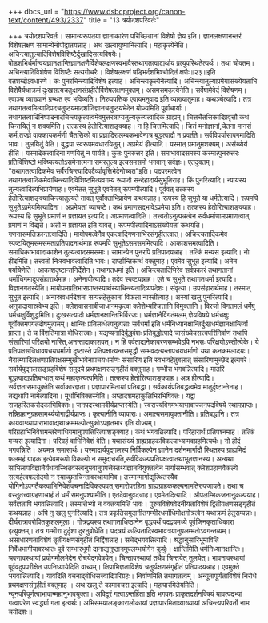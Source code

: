 +++
dbcs_url = "https://www.dsbcproject.org/canon-text/content/493/2337"
title = "13 त्रयोदशपरिवर्तः"

+++
त्रयोदशपरिवर्तः।
सामान्यरूपतया ज्ञानाकारेण परिच्छिन्नानां विशेषो ज्ञेय इति। ज्ञानलक्षणानन्तरं विशेषलक्षणं सामान्येनोपोद्वातयन्नाह। अथ खल्वायुष्मानित्यादि। महाकृत्येनेति। अचिन्त्यातुल्यादिविशेषविशिष्टैर्दुखादिसत्यविषयैः। षोडशभिर्धर्मान्वयज्ञानक्षान्तिज्ञानक्षणैर्विशेषलक्षणस्वभावैस्तथागतत्वाद्यर्थाय प्रत्युपस्थितेत्यर्थः। तथा चोक्तम्।
अचिन्त्यादिविशेषेण विशिष्टैः सत्यगोचरैः।
विशेषलक्षणं षड्भिर्दशभिश्चोदितं क्षणैः॥२३॥इति
वतशब्दोऽवधारणे। कः पुनरचिन्त्यादिविशेष इत्याह। अचिन्त्यकृत्येनेत्यादि। अचिन्त्यातुल्याप्रमेयासंख्येयताभि विशेषैर्यथाक्रमं दुःखसत्यचतुःक्षणसंग्रहीतैर्विशेषलक्षणमुक्तम्। असमसमकृत्येनेति। सर्वेषामेवेदं विशेषणम्। एषाञ्च व्याख्यानं ग्रन्थत एव भविष्यति। निरुपपत्तिक एवायमनुवाद इति व्याख्यातुमाह। कथञ्चेत्यादि। तत्र तथागतत्वमित्यादिपदचतुष्टयमादर्शादिज्ञानचतुष्टयभेदेन योज्यमिति पूर्वाचार्याः। तथागतत्वादिनिष्पादनादचिन्त्यकृत्यत्वमेवमुत्तरत्राप्यतुल्यकृत्यत्वादिकं ग्राह्यम्। चित्तचैतसिकादिप्रवृत्तौ कथं चिन्तयितुं न शक्यमिति। तत्कस्य हेतोरित्याशङ्क्याह। न हि चित्तमित्यादि। चित्तं मनोज्ञानां,चेतना मानसं कर्म,तज्ज्ञे वाक्कायकर्मणी चैतसिको वा प्रज्ञादिरालम्बकभावेनात्र बुद्धत्वादौ न प्रवर्तते। सर्वविपर्यासापगमादिति भावः। तुलयितुं वेति। बुद्ध्या स्वरूपमवधारयितुम्। अप्रमेयं हीत्यादि। यस्मात् प्रमातुमशक्यम्। असंख्येयं हीति। यस्मादेकत्वादिना गणयितुं न पार्यते। कुतः पुनरुत्तर इति। समाभावादसमस्य कस्मात्पुनरुत्तरः प्रतिविशिष्टो भविष्यत्यतोऽसमेनात्मना समस्तुल्य इत्यसमसमो भगवान् सर्वज्ञः। एतदुक्तम्। "तथागतत्वादिकमेव सर्वैरचिन्त्यादिपदैर्व्यावृत्तिभेदेनोच्यत"इति। पदपरमत्वेन तथागतत्वादिकमेवाचिन्त्यादिविशिष्टमित्यवगम्य रूपादौ सन्देहादार्यसुभूतिराह। किं पुनरित्यादि। न्यायस्य तुल्यत्वादित्यभिप्रायेणाह। एवमेतत् सुभूते एवमेतत् रूपमपीत्यादि। पूर्ववत् तत्कस्य हेतोरित्याशङ्क्याचिन्त्यातुल्यते तावत् पूर्वोक्ताभिप्रायेण कथयन्नाह। रूपस्य हि सुभूते या धर्मतेत्यादि। रूपमपि सुभूतेऽप्रमेयमित्यादिना। अप्रमेयतां व्याचष्टे। कथं प्रमाणसद्भावेऽप्रमेया इति। तत्कस्य हेतोरित्याशङ्क्याह। रूपस्य हि सुभूते प्रमाणं न प्रज्ञायत इत्यादि। अप्रमाणत्वादिति। तत्त्वतोऽनुत्पन्नत्वेन सर्वधर्माणामप्रमाणत्वात् प्रमाणं न विद्यते। अतो न प्रज्ञायत इति यावत्। रूपमपीत्यादिनाऽसंख्येयतां कथयति। गणनासमतिक्रान्तत्वादिति। मायोपमत्वेनैव एकत्वादिगणनाभिरसंगृहीतत्वात्। अचिन्त्यतादिकमेव स्पष्टयितुमसमसमताप्रतिपादनार्थमाह रूपमपि सुभूतेऽसमसममित्यादि। आकाशसमत्वादिति। समाधिकाभावादाकाशेन तुल्यत्वादसमसमाः। सामान्येन पुनरपि प्रतिपादयन्नाह। तत्किं मन्यस इत्यादि। नो हीदमिति। तत्त्वतो निःस्वभावत्वादिति भावः। दार्ष्टान्तिकार्थं वक्तुमाह। एवमेव सुभूत इत्यादि। अनेन पर्यायेणेति। आकाशदृष्टान्तनिर्देशेन। तथागतधर्मा इति। अचिन्त्यतादिभिरेव सर्वप्रकारं तथागतानां धर्माधिगमादुपसंहारार्थमाह। अनेनापीत्यादि। तदेव स्पष्टयन्नाह। एते च सुभूते तथागतधर्मा इत्यादि। विज्ञानगतस्येति। मायोपमप्रतिभासप्राप्तस्यार्थस्याचिन्त्यतादिव्यपदेशः। संवृत्या। उपसंहारार्थमाह। तस्मात् सुभूत इत्यादि। अनास्रवधर्मदेशना सम्पन्नहेतुकानां विफला नास्तीत्याह। अस्यां खलु पुनरित्यादि। अनुपादायास्रवेभ्य इति। क्लेशवासनाबीजाधानमकृत्वा क्लेशेभ्यश्चित्तानि विमुक्तानि। विरजो विगतमलं धर्मेषु धर्मचक्षुर्विशुद्धमिति। दुःखसत्यादौ धर्मज्ञानक्षान्तिभिर्विरजः। धर्मज्ञानैर्विगतंमलम् ज्ञेयविषये धर्मचक्षुः पूर्वोक्तमपगतदोषमुत्पन्नम्। क्षान्तिः प्रतिलब्धेत्यनुत्पन्नाः सर्वधर्मा इति धर्मनिध्यानक्षान्तिर्दुःखधर्मज्ञानक्षान्तिर्वा प्राप्ता। ते च विंशतिमात्रा बोधिसत्त्वाः। यद्यप्यनादिर्बुद्धवंशः प्रतिबुद्धोत्पादे चासंख्येयसत्त्वपरिनिर्वाणं तथापि संसारिणां परिक्षयो नास्ति,अनन्तादाकाशवत्। न हि पर्वताद्यनेकावरणसम्भवेऽपि नभसः परिक्षयोऽस्तीत्येके। ये प्रतिपक्षसन्निधावपचयधर्माणो दृष्टास्ते प्रतिपक्षात्यन्तसमृद्धौ सम्भवदत्यन्तापचयधर्माणो यथा कनकमलादयः। नैरात्म्यादिलक्षणप्रतिपक्षसम्मुखीभावेनापचयधर्माणः संसारिण इति स्वभावहेतुबलात् संसारिणामुच्छेद इत्यपरे। सर्वार्यपुद्गलसङ्ग्रहविशेषं समुदये प्रथमक्षणसङ्गृहीतं वक्तुमाह। गम्भीरा भगवन्नित्यादि। मातरि बुद्धत्वाद्यप्रतिबन्धात् कथं महाकृत्यत्वमिति। तत्कस्य हेतोरित्याशङ्क्याह। अत्र हीत्यादि। सर्वज्ञतासमायुक्तेति सर्वाकारज्ञता। प्रज्ञापारमितायां प्रतिबद्धा। सर्वकार्यप्रतिबद्धत्वमेव मातुर्दृष्टान्तेनाह। तद्यथापि नामेत्यादिना। मूर्धाभिषिक्तस्येति। अष्टादशमहाकुलिभिरभिषिक्तः। यद्वा राजहस्तिकरोदकाभिषिक्तः। जनपदस्थामवीर्यप्राप्तस्येति। स्वराज्यविगमभयाभावाज्जनपदविषये स्थामप्राप्तः। तन्निग्रहानुग्रहसामर्थ्ययोगाद्वीर्यप्राप्तः। कृत्यानीति व्यापाराः। अमात्यसमायुक्तानीति। प्रतिबद्धानि। तत्र कायवाग्व्यापाराभावाद्यथाक्रममल्पोत्सुकोऽपहृतभार इति योज्यम्। परिग्रहाभिनिवेशमन्तरेणाधिगमानुपपत्तिरित्याशङ्क्याह। कथं भगवन्नित्यादि। परिहारार्थं प्रतिपश्नमाह। तत्किं मन्यस इत्यादिना। परिग्रहं वाभिनिवेशं वेति। यथासंख्यं ग्राह्यग्राहकविकल्पाभ्यामवग्रहमित्यर्थः। नो हीदं भगवन्निति। अयमत्र समासार्थः। यस्मादार्यपुद्गलस्य निर्विकल्पेन ज्ञानेन दर्शनमार्गादौ स्थितस्य ग्राह्यमिदं फलमहं ग्राहक इत्येवमरूपो विकल्पो न समुदाचरति,सर्वविकल्पप्रतिपक्षत्वातथाभूतज्ञानस्य। अन्यथा साभिलापविज्ञानैर्यथावस्थितवस्त्वनुभवानुपपत्तेस्तथ्यज्ञानवियुक्तत्वेन मार्गासम्भवात् क्लेशप्रहाणवैकल्ये सत्यर्हत्वफलोदयो न स्याच्छ्रुतचिन्तावस्थायामिव। तस्मान्मार्गाद्युत्थितस्यैव योगिनोऽपगतैकत्वाभिनिवेशवचनादिविकल्पवत् समारोपरहिता ग्राह्यग्राहककल्पनामतिरुपजायते। तथा च वस्तुतत्त्वाग्रहणान्नाहं तं धर्मं समनुपश्यामीति। एतदेवानुवदन्नाह। एवमेतदित्यादि। औपलम्भिकजनानुकल्पयाह। सर्वज्ञतापि भगवन्नित्यादि। तस्मात्तेभ्यो न वक्तव्यमिति भावः। पुरुषविशेषवेदनीयताविशेषं द्वितीयक्षणसङ्गृहीतं कथयन्नाह। अपि नु खलु पुनरित्यादि। तत्र प्रकृतिसमुदानीतगम्भीरधर्माधिमोक्षगोत्रत्वेन यथाक्रमं हेतुसम्पन्नाः। दीर्घरात्रावरोपितकुशलमूलाः। गोत्रद्वयस्य तथागताधिष्ठानेन वृद्ध्यर्थं पदद्वयमध्ये पूर्वजिनकृताधिकारा इत्युक्तम्। तत्र गम्भीरा दुर्दृशा दुरनुबोधेति। पदत्रयं कल्पितादिस्वभावत्रयानुपलम्भतोऽवगन्तव्यम्। असाधारणताविशेषं तृतीयक्षणसंगृहीतं निर्द्दिशन्नाह। सचेद्भगवन्नित्यादि। श्रद्धानुसारिभूमाविति निर्वेधभागीयावस्थातः पूर्व सम्भारभूमौ दानाद्यनुष्ठानमुपलम्भयोगेन कुर्युः। क्षान्तिमिति धर्मनिध्यानक्षान्तिः। श्रवणावस्थायां प्रयोगमौलभेदेन रोचयेद्गवेषयेत्। चिन्तावस्थायां तथैव चिन्तयेत् तुलयेत्। भावनावस्थायां पूर्ववदुपपरीक्षेत उपनिध्यायेदिति वाच्यम्। क्षिप्राभिज्ञताविशेषं चतुर्थक्षणसंगृहीतं प्रतिपादयन्नाह। एवमुक्ते भगवान्नित्यादि। यावदिति वचनाद्बोधिसत्त्वादिपरिग्रहः। निर्वाणमिति तथागतत्वम्। अन्यूनापूर्णताविशेषं निरोधे प्रथमक्षणसंगृहीतं वक्तुमाह । अथ खलु ते कामावचरा इत्यादि। महापारमितेयमिति। न्यूनपरिपूर्णत्वाभावान्महानुभावयुक्ता। अविदूरं गत्वाऽन्तर्हिता इति भगवतः प्राकृतदर्शनविषयं यावत्पद्भ्यां गत्वापरेण स्वर्द्ध्या गता इत्यर्थः।
अभिसमयालङ्कारालोकायां प्रज्ञापारमिताव्याख्यायां अचिन्त्यपरिवर्तो नामः त्रयोदशः॥
